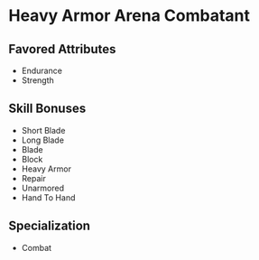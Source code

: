 # Heavy Armor Arena Combatant


## Favored Attributes
- Endurance
- Strength

## Skill Bonuses
- Short Blade
- Long Blade
- Blade
- Block
- Heavy Armor
- Repair
- Unarmored
- Hand To Hand

## Specialization
- Combat